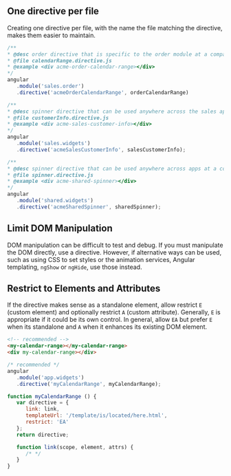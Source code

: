 ## One directive per file
Creating one directive per file, with the name the file matching the directive, makes them easier to maintain.

```javascript
/**
* @desc order directive that is specific to the order module at a company named Acme
* @file calendarRange.directive.js
* @example <div acme-order-calendar-range></div>
*/
angular
   .module('sales.order')
   .directive('acmeOrderCalendarRange', orderCalendarRange)

/**
* @desc spinner directive that can be used anywhere across the sales app at a company named Acme
* @file customerInfo.directive.js
* @example <div acme-sales-customer-info></div>
*/    
angular
   .module('sales.widgets')
   .directive('acmeSalesCustomerInfo', salesCustomerInfo);

/**
* @desc spinner directive that can be used anywhere across apps at a company named Acme
* @file spinner.directive.js
* @example <div acme-shared-spinner></div>
*/
angular
   .module('shared.widgets')
   .directive('acmeSharedSpinner', sharedSpinner);
```

## Limit DOM Manipulation

DOM manipulation can be difficult to test and debug. If you must manipulate the DOM directly, use a directive. However, if alternative ways can be used, such as using CSS to set styles or the animation services, Angular templating, `ngShow` or `ngHide`, use those instead.

## Restrict to Elements and Attributes

If the directive makes sense as a standalone element, allow restrict `E` (custom element) and optionally restrict `A` (custom attribute). Generally, `E` is appropriate if it could be its own control. In general, allow `EA` but prefer `E` when its standalone and `A` when it enhances its existing DOM element.

```html
<!-- recommended -->
<my-calendar-range></my-calendar-range>
<div my-calendar-range></div>
```

```javascript
/* recommended */
angular
   .module('app.widgets')
   .directive('myCalendarRange', myCalendarRange);

function myCalendarRange () {
   var directive = {
      link: link,
      templateUrl: '/template/is/located/here.html',
      restrict: 'EA'
   };
   return directive;

   function link(scope, element, attrs) {
      /* */
   }
}
```
